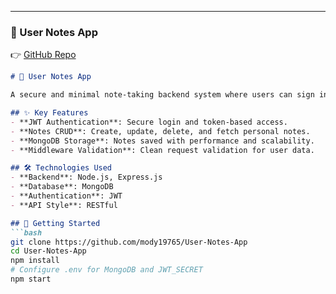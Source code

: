 
---

### 📁 User Notes App  
👉 [GitHub Repo](https://github.com/mody19765/User-Notes-App)

```markdown
# 📝 User Notes App

A secure and minimal note-taking backend system where users can sign in and manage personal notes with full CRUD functionality.

## ✨ Key Features
- **JWT Authentication**: Secure login and token-based access.
- **Notes CRUD**: Create, update, delete, and fetch personal notes.
- **MongoDB Storage**: Notes saved with performance and scalability.
- **Middleware Validation**: Clean request validation for user data.

## 🛠 Technologies Used
- **Backend**: Node.js, Express.js
- **Database**: MongoDB
- **Authentication**: JWT
- **API Style**: RESTful

## 🚀 Getting Started
```bash
git clone https://github.com/mody19765/User-Notes-App
cd User-Notes-App
npm install
# Configure .env for MongoDB and JWT_SECRET
npm start
